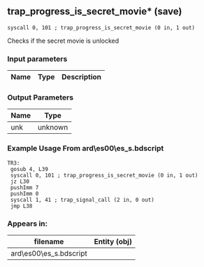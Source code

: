 ## trap_progress_is_secret_movie* (save)

`syscall 0, 101 ; trap_progress_is_secret_movie (0 in, 1 out)`

Checks if the secret movie is unlocked

### Input parameters
| Name | Type | Description
|------|------|------------


### Output Parameters
| Name | Type
|------|-----
| unk   | unknown   
### Example Usage From ard\es00\es_s.bdscript
```plaintext
TR3:
 gosub 4, L39
 syscall 0, 101 ; trap_progress_is_secret_movie (0 in, 1 out)
 jz L30
 pushImm 7
 pushImm 0
 syscall 1, 41 ; trap_signal_call (2 in, 0 out)
 jmp L38
```


### Appears in:
| filename | Entity (obj)
|----------|-------------
| ard\es00\es_s.bdscript       |           



